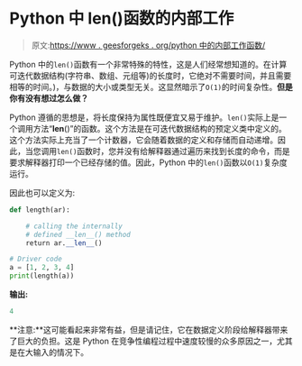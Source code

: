 # Python 中 len()函数的内部工作

> 原文:[https://www . geesforgeks . org/python 中的内部工作函数/](https://www.geeksforgeeks.org/internal-working-of-the-len-function-in-python/)

Python 中的`len()`函数有一个非常特殊的特性，这是人们经常想知道的。在计算可迭代数据结构(字符串、数组、元组等)的长度时，它绝对不需要时间，并且需要相等的时间。)，与数据的大小或类型无关。这显然暗示了`O(1)`的时间复杂性。**但是你有没有想过怎么做？**

Python 遵循的思想是，将长度保持为属性既便宜又易于维护。`len()`实际上是一个调用方法“__len__()”的函数。这个方法是在可迭代数据结构的预定义类中定义的。这个方法实际上充当了一个计数器，它会随着数据的定义和存储而自动递增。因此，当您调用`len()`函数时，您并没有给解释器通过遍历来找到长度的命令，而是要求解释器打印一个已经存储的值。因此，Python 中的`len()`函数以`O(1)`复杂度运行。

因此也可以定义为:

```py
def length(ar):

    # calling the internally 
    # defined __len__() method
    return ar.__len__() 

# Driver code
a = [1, 2, 3, 4]
print(length(a))
```

**输出:**

```py
4

```

**注意:**这可能看起来非常有益，但是请记住，它在数据定义阶段给解释器带来了巨大的负担。这是 Python 在竞争性编程过程中速度较慢的众多原因之一，尤其是在大输入的情况下。